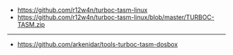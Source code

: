 - <https://github.com/r12w4n/turboc-tasm-linux>
- <https://github.com/r12w4n/turboc-tasm-linux/blob/master/TURBOC-TASM.zip>

---

- <https://github.com/arkenidar/tools-turboc-tasm-dosbox>
